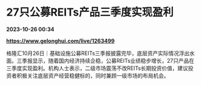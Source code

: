 # 27只公募REITs产品三季度实现盈利

**2023-10-26 00:34**

**https://www.gelonghui.com/live/1263499**

格隆汇10月26日｜基础设施公募REITs三季报披露完毕，底层资产实际情况浮出水面。三季报显示，随着国内经济持续企稳，公募REITs业绩稳步增长，27只产品在三季度实现盈利。机构人士表示，二级市场震荡不改REITs长期投资价值，建议投资者积极关注底层资产经营稳健标的，同时兼顾一级市场的布局机会。